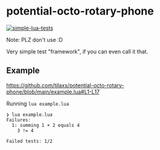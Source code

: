 # potential-octo-rotary-phone
[![simple-lua-tests](https://github.com/tjlaxs/potential-octo-rotary-phone/actions/workflows/main.yml/badge.svg)](https://github.com/tjlaxs/potential-octo-rotary-phone/actions/workflows/main.yml)

Note: PLZ don't use :D

Very simple test "framework", if you can even call it that.

## Example

https://github.com/tjlaxs/potential-octo-rotary-phone/blob/main/example.lua#L1-L17

Running `lua example.lua`
```
❯ lua example.lua 
Failures:
  1: summing 1 + 2 equals 4
    3 != 4

Failed tests: 1/2
```

